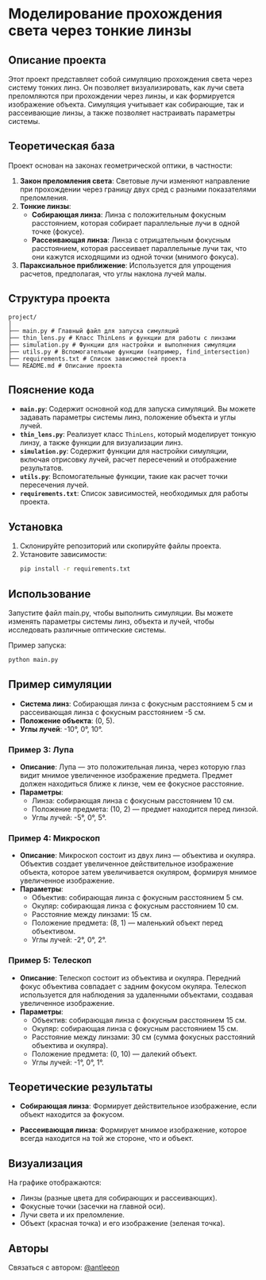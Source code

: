# Моделирование прохождения света через тонкие линзы

## Описание проекта
Этот проект представляет собой симуляцию прохождения света через систему тонких линз. Он позволяет визуализировать, как лучи света преломляются при прохождении через линзы, и как формируется изображение объекта. Симуляция учитывает как собирающие, так и рассеивающие линзы, а также позволяет настраивать параметры системы.

## Теоретическая база
Проект основан на законах геометрической оптики, в частности:
1. **Закон преломления света**: Световые лучи изменяют направление при прохождении через границу двух сред с разными показателями преломления.
2. **Тонкие линзы**:
   - **Собирающая линза**: Линза с положительным фокусным расстоянием, которая собирает параллельные лучи в одной точке (фокусе).
   - **Рассеивающая линза**: Линза с отрицательным фокусным расстоянием, которая рассеивает параллельные лучи так, что они кажутся исходящими из одной точки (мнимого фокуса).
3. **Параксиальное приближение**: Используется для упрощения расчетов, предполагая, что углы наклона лучей малы.

## Структура проекта
```
project/
│
├── main.py # Главный файл для запуска симуляций
├── thin_lens.py # Класс ThinLens и функции для работы с линзами
├── simulation.py # Функции для настройки и выполнения симуляции
├── utils.py # Вспомогательные функции (например, find_intersection)
├── requirements.txt # Список зависимостей проекта
└── README.md # Описание проекта
```

## Пояснение кода
- **`main.py`**: Содержит основной код для запуска симуляций. Вы можете задавать параметры системы линз, положение объекта и углы лучей.
- **`thin_lens.py`**: Реализует класс `ThinLens`, который моделирует тонкую линзу, а также функции для визуализации линз.
- **`simulation.py`**: Содержит функции для настройки симуляции, включая отрисовку лучей, расчет пересечений и отображение результатов.
- **`utils.py`**: Вспомогательные функции, такие как расчет точки пересечения лучей.
- **`requirements.txt`**: Список зависимостей, необходимых для работы проекта.

## Установка
1. Склонируйте репозиторий или скопируйте файлы проекта.
2. Установите зависимости:
   ```bash
   pip install -r requirements.txt
   ```

## Использование
Запустите файл main.py, чтобы выполнить симуляции. Вы можете изменять параметры системы линз, объекта и лучей, чтобы исследовать различные оптические системы.

Пример запуска:
```bash
python main.py
```

## Пример симуляции
- **Система линз**: Собирающая линза с фокусным расстоянием 5 см и рассеивающая линза с фокусным расстоянием -5 см.
- **Положение объекта**: (0, 5).
- **Углы лучей**: -10°, 0°, 10°.

### Пример 3: Лупа
- **Описание**: Лупа — это положительная линза, через которую глаз видит мнимое увеличенное изображение предмета. Предмет должен находиться ближе к линзе, чем ее фокусное расстояние.
- **Параметры**:
  - Линза: собирающая линза с фокусным расстоянием 10 см.
  - Положение предмета: (10, 2) — предмет находится перед линзой.
  - Углы лучей: -5°, 0°, 5°.

### Пример 4: Микроскоп
- **Описание**: Микроскоп состоит из двух линз — объектива и окуляра. Объектив создает увеличенное действительное изображение объекта, которое затем увеличивается окуляром, формируя мнимое увеличенное изображение.
- **Параметры**:
  - Объектив: собирающая линза с фокусным расстоянием 5 см.
  - Окуляр: собирающая линза с фокусным расстоянием 10 см.
  - Расстояние между линзами: 15 см.
  - Положение предмета: (8, 1) — маленький объект перед объективом.
  - Углы лучей: -2°, 0°, 2°.

### Пример 5: Телескоп
- **Описание**: Телескоп состоит из объектива и окуляра. Передний фокус объектива совпадает с задним фокусом окуляра. Телескоп используется для наблюдения за удаленными объектами, создавая увеличенное изображение.
- **Параметры**:
  - Объектив: собирающая линза с фокусным расстоянием 15 см.
  - Окуляр: собирающая линза с фокусным расстоянием 15 см.
  - Расстояние между линзами: 30 см (сумма фокусных расстояний объектива и окуляра).
  - Положение предмета: (0, 10) — далекий объект.
  - Углы лучей: -1°, 0°, 1°.

## Теоретические результаты
- **Собирающая линза**: Формирует действительное изображение, если объект находится за фокусом.

- **Рассеивающая линза**: Формирует мнимое изображение, которое всегда находится на той же стороне, что и объект.

## Визуализация
На графике отображаются:

- Линзы (разные цвета для собирающих и рассеивающих).
- Фокусные точки (засечки на главной оси).
- Лучи света и их преломление.
- Объект (красная точка) и его изображение (зеленая точка).

## Авторы
Связаться с автором: [@antleeon](https://t.me/antleeon)